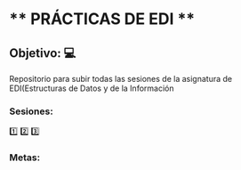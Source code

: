 # __** PRÁCTICAS DE EDI **__ #
## Objetivo: :computer: ##
Repositorio para subir todas las sesiones de la asignatura de EDI(Estructuras de Datos y de la Información
### Sesiones: ###
:one:
2️⃣
3️⃣
### Metas: ###


